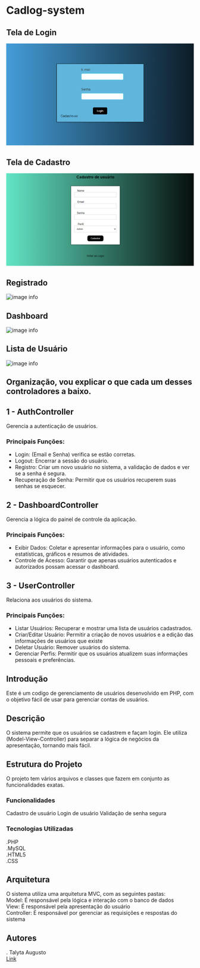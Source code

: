 # Cadlog-system

## Tela de Login

![image info](https://github.com/poxxataly26/cadlog-system/blob/main/img/Login.png)

## Tela de Cadastro 

![image info](https://github.com/poxxataly26/cadlog-system/blob/main/img/Cadastro.png)

## Registrado

![image info]()

## Dashboard

![image info]()

## Lista de Usuário

![image info]()

## Organização, vou explicar o que cada um desses controladores a baixo.

## 1 - AuthController

Gerencia a autenticação de usuários.

### Principais Funções:

* Login: (Email e Senha) verifica se estão corretas.
* Logout: Encerrar a sessão do usuário.
* Registro: Criar um novo usuário no sistema, a validação de dados e ver se a senha é segura.
* Recuperação de Senha: Permitir que os usuários recuperem suas senhas se esquecer.

## 2 - DashboardController

Gerencia a lógica do painel de controle da aplicação.

### Principais Funções:

* Exibir Dados: Coletar e apresentar informações para o usuário, como estatísticas, gráficos e resumos de atividades.
* Controle de Acesso: Garantir que apenas usuários autenticados e autorizados possam acessar o dashboard.

## 3 - UserController

Relaciona aos usuários do sistema.

### Principais Funções:

* Listar Usuários: Recuperar e mostrar uma lista de usuários cadastrados.
* Criar/Editar Usuário: Permitir a criação de novos usuários e a edição das informações de usuários que existe
* Deletar Usuário: Remover usuários do sistema.
* Gerenciar Perfis: Permitir que os usuários atualizem suas informações pessoais e preferências.

## Introdução

Este é um codigo de gerenciamento de usuários desenvolvido em PHP, com o objetivo fácil de usar para gerenciar contas de usuários.

## Descrição

O sistema permite que os usuários se cadastrem e façam login. Ele utiliza (Model-View-Controller) para separar a lógica de negócios da apresentação, tornando mais fácil. 

## Estrutura do Projeto

O projeto tem vários arquivos e classes que fazem em conjunto as funcionalidades exatas.

### Funcionalidades

Cadastro de usuário
Login de usuário
Validação de senha segura 

### Tecnologias Utilizadas

.PHP  
.MySQL  
.HTML5  
.CSS  

## Arquitetura

O sistema utiliza uma arquitetura MVC, com as seguintes pastas:  
Model: É responsável pela lógica e interação com o banco de dados  
View: É responsável pela apresentação do usuário  
Controller: É responsável por gerenciar as requisições e respostas do sistema  

## Autores

. Talyta Augusto  
[Link](https://github.com/poxxataly26/cadlog-system) 